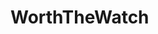 # WorthTheWatch

<!-- genre api call reference imdb -->
<!-- https://api.themoviedb.org/3/genre/movie/list?api_key=<<api_key>>&language=en-US -->
<!-- using System;
using System.ComponentModel;
using System.ComponentModel.DataAnnotations;
 
namespace IMDbApiLib.Models
{
    [Flags]
    public enum AdvancedSearchGenre
    {
        [Display(Name = "Action")]
        [Description("action")]
        Action = 1,
        [Display(Name = "Adventure")]
        [Description("adventure")]
        Adventure = 2,
        [Display(Name = "Animation")]
        [Description("animation")]
        Animation = 4,
        [Display(Name = "Biography")]
        [Description("biography")]
        Biography = 8,
        [Display(Name = "Comedy")]
        [Description("comedy")]
        Comedy = 16,
        [Display(Name = "Crime")]
        [Description("crime")]
        Crime = 32,
        [Display(Name = "Documentary")]
        [Description("documentary")]
        Documentary = 64,
        [Display(Name = "Drama")]
        [Description("drama")]
        Drama = 128,
        [Display(Name = "Family")]
        [Description("family")]
        Family = 256,
        [Display(Name = "Fantasy")]
        [Description("fantasy")]
        Fantasy = 512,
        [Display(Name = "Film-Noir")]
        [Description("noir")]
        Film_Noir = 1024,
        [Display(Name = "Game-Show")]
        [Description("show")]
        Game_Show = 2048,
        [Display(Name = "History")]
        [Description("history")]
        History = 4096,
        [Display(Name = "Horror")]
        [Description("horror")]
        Horror = 8192,
        [Display(Name = "Music")]
        [Description("music")]
        Music = 16384,
        [Display(Name = "Musical")]
        [Description("musical")]
        Musical = 32768,
        [Display(Name = "Mystery")]
        [Description("mystery")]
        Mystery = 65536,
        [Display(Name = "News")]
        [Description("news")]
        News = 131072,
        [Display(Name = "Reality-TV")]
        [Description("tv")]
        Reality_TV = 262144,
        [Display(Name = "Romance")]
        [Description("romance")]
        Romance = 524288,
        [Display(Name = "Sci-Fi")]
        [Description("fi")]
        Sci_Fi = 1048576,
        [Display(Name = "Sport")]
        [Description("sport")]
        Sport = 2097152,
        [Display(Name = "Talk-Show")]
        [Description("show")]
        Talk_Show = 4194304,
        [Display(Name = "Thriller")]
        [Description("thriller")]
        Thriller = 8388608,
        [Display(Name = "War")]
        [Description("war")]
        War = 16777216,
        [Display(Name = "Western")]
        [Description("wester")]
        Western = 33554432
    }
} -->
<!-- 
using System;
using System.ComponentModel;
using System.ComponentModel.DataAnnotations;

namespace IMDbApiLib.Models
{
    [Flags]
    public enum AdvancedSearchTitleData
    {
        [Display(Name = "Alternate Versions")]
        [Description("versions")]
        Alternate_Versions = 1,
        [Display(Name = "Awards")]
        [Description("awards")]
        Awards = 2,
        [Display(Name = "Business Info")]
        [Description("info")]
        Business_Info = 4,
        [Display(Name = "Crazy Credits")]
        [Description("credits")]
        Crazy_Credits = 8,
        [Display(Name = "Goofs")]
        [Description("goofs")]
        Goofs = 16,
        [Display(Name = "Locations")]
        [Description("locations")]
        Locations = 32,
        [Display(Name = "Plot")]
        [Description("plot")]
        Plot = 64,
        [Display(Name = "Quotes")]
        [Description("quotes")]
        Quotes = 128,
        [Display(Name = "Soundtracks")]
        [Description("soundtracks")]
        Soundtracks = 256,
        [Display(Name = "Technical")]
        [Description("technical")]
        Technical = 512,
        [Display(Name = "Trivia")]
        [Description("trivia")]
        Trivia = 1024,
        [Display(Name = "X-Ray")]
        [Description("ra")]
        X_Ray = 2048
    }
} -->